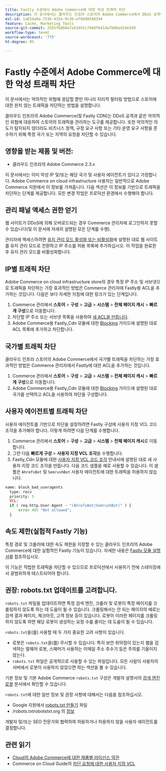 ```yaml
---
title: Fastly 수준에서 Adobe Commerce에 대한 악성 트래픽 차단
description: 이 문서에서는 클라우드 인프라 스토어의 Adobe Commerce에서 DDoS 공격이 발생한다고 의심되는 경우 악성 트래픽을 차단하는 데 사용할 수 있는 단계를 제공합니다.
exl-id: 1a834a0a-753b-432e-9c3b-ef8dd034d294
feature: Cache, Marketing Tools
source-git-commit: 2555fbdb8a7a53d41c746df6414a7b0bad2de5d9
workflow-type: tm+mt
source-wordcount: '775'
ht-degree: 0%

---
```


# Fastly 수준에서 Adobe Commerce에 대한 악성 트래픽 차단

이 문서에서는 악의적인 위협에 응답할 뿐만 아니라 지리적 필터링 방법으로 스토어에 대한 원치 않는 트래픽을 차단하는 방법을 설명합니다.

클라우드 인프라의 Adobe Commerce(및 Fastly CDN)는 DDoS 공격과 같은 악의적인 위협에 대응하여 스토어의 트래픽을 관리하는 도구를 제공합니다. 또한 악의적인 의도가 탐지되지 않더라도 비즈니스 정책, 규정 요구 사항 또는 기타 운영 요구 사항을 준수하기 위해 특정 국가 또는 지역의 요청을 차단할 수 있습니다.

## 영향을 받는 제품 및 버전:

* 클라우드 인프라의 Adobe Commerce 2.3.x

이 문서에서는 이미 악성 IP 및/또는 해당 국가 및 사용자 에이전트가 있다고 가정합니다. Adobe Commerce on cloud infrastructure 사용자는 일반적으로 Adobe Commerce 지원에서 이 정보를 가져옵니다. 다음 섹션은 이 정보를 기반으로 트래픽을 차단하는 단계를 제공합니다. 모든 변경 작업은 프로덕션 환경에서 수행해야 합니다.

## 관리 패널 액세스 권한 얻기

웹 사이트가 DDoS에 의해 오버로드되는 경우 Commerce 관리자에 로그인하지 못할 수 있습니다(및 이 문서에 자세히 설명된 모든 단계를 수행).

관리자에 액세스하려면 [유지 관리 모드 활성화 또는 비활성화](https://experienceleague.adobe.com/en/docs/commerce-operations/installation-guide/tutorials/maintenance-mode)에 설명된 대로 웹 사이트를 유지 관리 모드로 전환하고 IP 주소를 허용 목록에 추가하십시오. 이 작업을 완료한 후 유지 관리 모드를 비활성화합니다.

## IP별 트래픽 차단

Adobe Commerce on cloud infrastructure store의 경우 특정 IP 주소 및 서브넷으로 트래픽을 차단하는 가장 효과적인 방법은 Commerce 관리자에 Fastly용 ACL을 추가하는 것입니다. 다음은 보다 자세한 지침에 대한 링크가 있는 단계입니다.

1. Commerce 관리에서 **스토어** > **구성** > **고급** > **시스템** > **전체 페이지 캐시** > **빠르게 구성**&#x200B;으로 이동합니다.
1. 차단할 IP 주소 또는 서브넷 목록을 사용하여 [새 ACL을 만듭니다](https://github.com/fastly/fastly-magento2/blob/master/Documentation/Guides/ACL.md).
1. Adobe Commerce용 Fastly\_Cdn 모듈에 대한 [Blocking](https://github.com/fastly/fastly-magento2/blob/master/Documentation/Guides/BLOCKING.md) 가이드에 설명된 대로 ACL 목록에 추가하고 차단합니다.

## 국가별 트래픽 차단

클라우드 인프라 스토어의 Adobe Commerce에서 국가별 트래픽을 차단하는 가장 효과적인 방법은 Commerce 관리자에서 Fastly에 대한 ACL을 추가하는 것입니다.

1. Commerce 관리에서 **스토어** > **구성** > **고급** > **시스템** > **전체 페이지 캐시** > **빠르게 구성**&#x200B;으로 이동합니다.
1. Adobe Commerce용 Fastly\_Cdn 모듈에 대한 [Blocking](https://github.com/fastly/fastly-magento2/blob/master/Documentation/Guides/BLOCKING.md) 가이드에 설명된 대로 국가를 선택하고 ACL을 사용하여 차단을 구성합니다.

## 사용자 에이전트별 트래픽 차단

사용자 에이전트를 기반으로 차단을 설정하려면 Fastly 구성에 사용자 지정 VCL 코드 조각을 추가해야 합니다. 이렇게 하려면 다음 단계를 수행합니다.

1. Commerce 관리에서 **스토어** > **구성** > **고급** > **시스템** > **전체 페이지 캐시**&#x200B;로 이동합니다.
1. 그런 다음 **빠르게 구성** > **사용자 지정 VCL 조각**&#x200B;을 수행합니다.
1. Fastly\_Cdn 모듈에 대한 [사용자 지정 VCL 코드 조각](https://github.com/fastly/fastly-magento2/blob/master/Documentation/Guides/CUSTOM-VCL-SNIPPETS.md) 안내서에 설명된 대로 새 사용자 지정 코드 조각을 만듭니다. 다음 코드 샘플을 예로 사용할 수 있습니다. 이 샘플은 `AhrefsBot` 및 `SemrushBot` 사용자 에이전트에 대한 트래픽을 허용하지 않습니다.

```php
name: block_bad_useragents
  type: recv
  priority: 5
  VCL:
  if ( req.http.User-Agent ~ "(AhrefsBot|SemrushBot)" ) {
      error 405 "Not allowed";
  }
```

## 속도 제한(실험적 Fastly 기능)

특정 경로 및 크롤러에 대한 속도 제한을 지정할 수 있는 클라우드 인프라의 Adobe Commerce에 대한 실험적인 Fastly 기능이 있습니다. 자세한 내용은 [Fastly 모듈 설명서](https://github.com/fastly/fastly-magento2/blob/master/Documentation/Guides/RATE-LIMITING.md)를 참조하십시오.

이 기능은 적법한 트래픽을 차단할 수 있으므로 프로덕션에서 사용하기 전에 스테이징에서 광범위하게 테스트되어야 합니다.

## 권장: robots.txt 업데이트를 고려합니다.

`robots.txt` 파일을 업데이트하면 특정 검색 엔진, 크롤러 및 로봇이 특정 페이지를 크롤링하지 않도록 하는 데 도움이 될 수 있습니다. 크롤링해서는 안 되는 페이지의 예로는 검색 결과 페이지, 체크아웃, 고객 정보 등이 있습니다. 로봇이 이러한 페이지를 크롤링하지 않도록 하면 해당 로봇이 생성하는 요청 수를 줄이는 데 도움이 될 수 있습니다.

`robots.txt`을(를) 사용할 때 두 가지 중요한 고려 사항이 있습니다.

* 로봇은 `robots.txt`을(를) 무시할 수 있습니다. 특히 보안 취약점이 있는지 웹을 검색하는 멀웨어 로봇, 스패머가 사용하는 이메일 주소 추수기 등은 주의를 기울이지 않는다.
* `robots.txt` 파일은 공개적으로 사용할 수 있는 파일입니다. 모든 사람이 사용자의 서버에서 로봇이 사용하지 않았으면 하는 섹션을 볼 수 있습니다.

기본 정보 및 기본 Adobe Commerce `robots.txt` 구성은 개발자 설명서의 [검색 엔진 로봇](https://experienceleague.adobe.com/en/docs/commerce-admin/marketing/seo/seo-overview#search-engine-robots) 문서에서 확인할 수 있습니다.

`robots.txt`에 대한 일반 정보 및 권장 사항에 대해서는 다음을 참조하십시오.

* Google 지원에서 [robots.txt 만들기](https://developers.google.com/search/docs/advanced/robots/create-robots-txt) 파일
* /robots.txtrobotstxt.org 의 [정보](https://www.robotstxt.org/robotstxt.html)

개발자 및/또는 SEO 전문가와 협력하여 허용하거나 허용하지 않을 사용자 에이전트를 결정합니다.

## 관련 읽기

* [Cloud의 Adobe Commerce에 대한 제품별 라이선스 약관](https://www.adobe.com/content/dam/cc/en/legal/terms/enterprise/pdfs/PSLT-AdobeCommerceCloud-WW-2023v1.pdf)
* Commerce on Cloud Guide의 [차단 요청에 대한 사용자 지정 VCL](https://experienceleague.adobe.com/en/docs/commerce-on-cloud/user-guide/cdn/custom-vcl-snippets/fastly-vcl-blocking)
